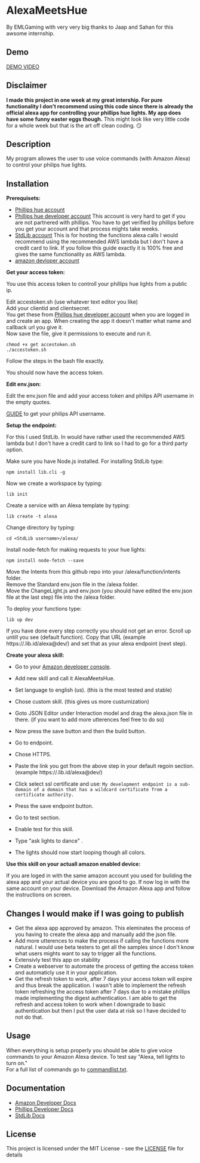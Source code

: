 # AlexaMeetsHue

By EMLGaming
with very very big thanks to Jaap and Sahan for this awsome internship.

## Demo

[DEMO VIDEO](https://youtu.be/_atVcVDo52o)<br>

## Disclaimer

**I made this project in one week at my great intership. For pure functionality I don't recommend using this code since there is already the official alexa app for controlling your phillips hue lights. My app does have some funny easter eggs though.** This might look like very little code for a whole week but that is the art off clean coding. :smirk:

## Description

My program allowes the user to use voice commands (with Amazon Alexa) to control your philips hue lights.

## Installation

**Prerequisets:**

* [Phillips hue account](https://account.meethue.com/account)<br>
* [Phillips hue developer account](https://developers.meethue.com/) This account is very hard to get if you are not partnered with phillips. You have to get verified by phillips before you get your account and that process mights take weeks.<br>
* [StdLib account](https://stdlib.com/) This is for hosting the functions alexa calls I would recommend using the recommended AWS lambda but I don't have a credit card to link. If you follow this guide exactly it is 100% free and gives the same functionality as AWS lambda.<br>
* [amazon devloper account](https://developer.amazon.com)<br>

**Get your access token:** 

You use this access token to controll your phillips hue lights from a public ip.<br>

Edit accestoken.sh (use whatever text editor you like) <br>
Add your clientid and clientsecret. <br> 
You get these from [Phillips hue developer account](https://developers.meethue.com/) when you are logged in and create an app. When creating the app it doesn't matter what name and callback url you give it. <br>
Now save the file, give it permissions to execute and run it. <br>
```
chmod +x get accestoken.sh
./accestoken.sh
```
Follow the steps in the bash file exactly. <br>

You should now have the access token. <br>

**Edit env.json:**

Edit the env.json file and add your access token and philips API username in the empty quotes. <br>

[GUIDE](https://developers.meethue.com/documentation/configuration-api) to get your philips API username.


**Setup the endpoint:**

For this I used StdLib. In would have rather used the recommended AWS lambda but I don't have a credit card to link so I had to go for a third party option. <br>

Make sure you have Node.js installed.
For installing StdLib type:
```
npm install lib.cli -g
```
Now we create a workspace by typing:
```
lib init
```
Create a service with an Alexa template by typing:
```
lib create -t alexa
```
Change directory by typing:
```
cd <StdLib username>/alexa/
```
Install node-fetch for making requests to your hue lights:
```
npm install node-fetch --save
```
Move the Intents from this github repo into your /alexa/function/intents folder. <br>
Remove the Standard env.json file in the /alexa folder. <br>
Move the ChangeLight.js and env.json (you should have edited the env.json file at the last step) file into the /alexa folder. <br>

To deploy your functions type:
```
lib up dev
```
If you have done every step correctly you should not get an error. Scroll up untill you see (default function). Copy that URL (example https://<username>.lib.id/alexa@dev/) and set that as your alexa endpoint (next step).

**Create your alexa skill:**

* Go to your [Amazon developer console](https://developer.amazon.com/alexa/console/ask). 
* Add new skill and call it AlexaMeetsHue. 
* Set language to english (us). (this is the most tested and stable)
* Chose custom skill. (this gives us more custumization)
* Goto JSON Editor under Interaction model and drag the alexa.json file in there. (if you want to add more utterences feel free to do so)
* Now press the save button and then the build button.

* Go to endpoint. 
* Chose HTTPS. 
* Paste the link you got from the above step in your default regoin section. (example https://<username>.lib.id/alexa@dev/) <br>
* Click select ssl certificate and use: ```My development endpoint is a sub-domain of a domain that has a wildcard certificate from a certificate authority.```
* Press the save endpoint button.

* Go to test section.
* Enable test for this skill. 
* Type "ask lights to dance" .
* The lights should now start looping though all colors.

**Use this skill on your actuall amazon enabled device:**

If you are loged in with the same amazon account you used for building the alexa app and your actual device you are good to go. If now log in with the same account on your device. Download the Amazon Alexa app and follow the instructions on screen. 

## Changes I would make if I was going to publish

* Get the alexa app approved by amazon. This eleminates the process of you having to create the alexa app and manually add the json file.<br>
* Add more utterences to make the process if calling the functions more natural. I would use beta testers to get all the samples since I don't know what users mights want to say to trigger all the functions. <br>
* Extensivly test this app on stability <br>
* Create a webserver to automate the process of getting the access token and automaticly use it in your application. <br>
* Get the refresh token to work, after 7 days your access token will expire and thus break the application. I wasn't able to implement the refresh token refreshing the access token after 7 days due to a mistake phillips made implementing the digest authentication. I am able to get the refresh and access token to work when I downgrade to basic authentication but then I put the user data at risk so I have decided to not do that. <br>

## Usage

When everything is setup properly you should be able to give voice commands to your Amazon Alexa device. To test say "Alexa, tell lights to turn on."<br> 
For a full list of commands go to [commandlist.txt](commandlist.txt).

## Documentation

* [Amazon Developer Docs](https://developer.amazon.com/documentation)
* [Phillips Developer Docs](https://developers.meethue.com/philips-hue-api)
* [StdLib Docs](https://docs.stdlib.com/main/#/introduction)

## License

This project is licensed under the MIT License - see the [LICENSE](LICENSE) file for details
